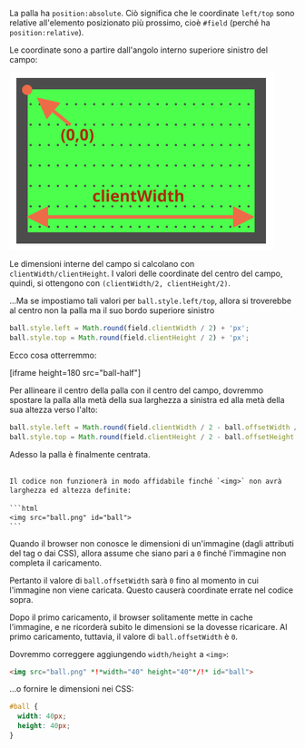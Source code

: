 La palla ha `position:absolute`. Ciò significa che le coordinate `left/top` sono relative all'elemento posizionato più prossimo, cioè `#field` (perché ha `position:relative`).

Le coordinate sono a partire dall'angolo interno superiore sinistro del campo:

![](field.svg)

Le dimensioni interne del campo si calcolano con `clientWidth/clientHeight`. I valori delle coordinate del centro del campo, quindi, si ottengono con `(clientWidth/2, clientHeight/2)`.

...Ma se impostiamo tali valori per `ball.style.left/top`, allora si troverebbe al centro non la palla ma il suo bordo superiore sinistro

```js
ball.style.left = Math.round(field.clientWidth / 2) + 'px';
ball.style.top = Math.round(field.clientHeight / 2) + 'px';
```

Ecco cosa otterremmo:

[iframe height=180 src="ball-half"]

Per allineare il centro della palla con il centro del campo, dovremmo spostare la palla alla metà della sua larghezza a sinistra ed alla metà della sua altezza verso l'alto:

```js
ball.style.left = Math.round(field.clientWidth / 2 - ball.offsetWidth / 2) + 'px';
ball.style.top = Math.round(field.clientHeight / 2 - ball.offsetHeight / 2) + 'px';
```

Adesso la palla è finalmente centrata.

````warn header="Attenzione: c'è una difficoltà imprevista!"

Il codice non funzionerà in modo affidabile finché `<img>` non avrà larghezza ed altezza definite:

```html
<img src="ball.png" id="ball">
```
````

Quando il browser non conosce le dimensioni di un'immagine (dagli attributi del tag o dai CSS), allora assume che siano pari a `0` finché l'immagine non completa il caricamento.

Pertanto il valore di `ball.offsetWidth` sarà `0` fino al momento in cui l'immagine non viene caricata. Questo causerà coordinate errate nel codice sopra.

Dopo il primo caricamento, il browser solitamente mette in cache l'immagine, e ne ricorderà subito le dimensioni se la dovesse ricaricare. Al primo caricamento, tuttavia, il valore di `ball.offsetWidth` è `0`.

Dovremmo correggere aggiungendo `width/height` a `<img>`:

```html
<img src="ball.png" *!*width="40" height="40"*/!* id="ball">
```

...o fornire le dimensioni nei CSS:

```css
#ball {
  width: 40px;
  height: 40px;
}
```
